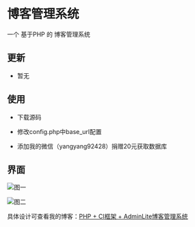 # 博客管理系统

一个 基于PHP 的 博客管理系统

## 更新

- 暂无

## 使用

- 下载源码

- 修改config.php中base_url配置

- 添加我的微信（yangyang92428）捐赠20元获取数据库

## 界面

![图一](screenshot/1.png)

![图二](screenshot/2.png)

具体设计可查看我的博客：[PHP + CI框架 + AdminLite博客管理系统](https://www.cnblogs.com/yang-2018/p/12455805.html)
